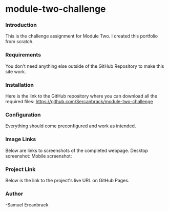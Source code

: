 # module-two-challenge

### Introduction

This is the challenge assignment for Module Two. I created this portfolio from scratch.

### Requirements

You don't need anything else outside of the GitHub Repository to make this site work.

### Installation

Here is the link to the GitHub repository where you can download all the required files:
https://github.com/Sercanbrack/module-two-challenge

### Configuration

Everything should come preconfigured and work as intended.

### Image Links

Below are links to screenshots of the completed webpage.
Desktop screenshot: 
Mobile screenshot:

### Project Link

Below is the link to the project's live URL on GitHub Pages.


### Author

-Samuel Ercanbrack
